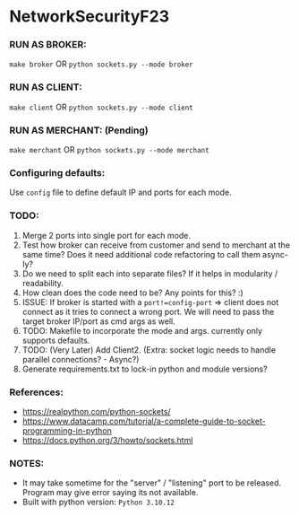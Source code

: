 # NetworkSecurityF23
  
### RUN AS BROKER:  
`make broker` OR `python sockets.py --mode broker`  
  
### RUN AS CLIENT:  
`make client` OR `python sockets.py --mode client`  
  
### RUN AS MERCHANT:  (Pending)  
`make merchant` OR `python sockets.py --mode merchant`  
  
### Configuring defaults:  
Use `config` file to define default IP and ports for each mode.  
  
### TODO:  
1. Merge 2 ports into single port for each mode.
2. Test how broker can receive from customer and send to merchant at the same time? Does it need additional code refactoring to call them async-ly?
3. Do we need to split each into separate files? If it helps in modularity / readability.
4. How clean does the code need to be? Any points for this? :)
5. ISSUE: If broker is started with a `port!=config-port` => client does not connect as it tries to connect a wrong port. We will need to pass the target broker IP/port as cmd args as well.
6. TODO: Makefile to incorporate the mode and args. currently only supports defaults.
7. TODO: (Very Later) Add Client2. (Extra: socket logic needs to handle parallel connections? - Async?)
8. Generate requirements.txt to lock-in python and module versions?
  
### References:  
- https://realpython.com/python-sockets/
- https://www.datacamp.com/tutorial/a-complete-guide-to-socket-programming-in-python
- https://docs.python.org/3/howto/sockets.html
    
### NOTES:
- It may take sometime for the "server" / "listening" port to be released. Program may give error saying its not available.
- Built with python version: `Python 3.10.12`
  
